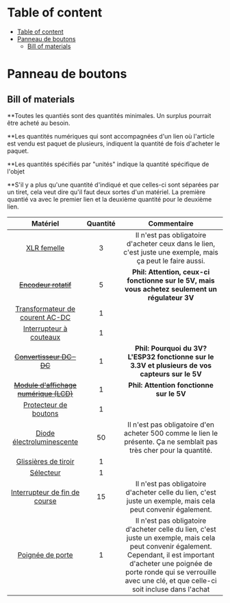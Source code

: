 # Table of content

- [Table of content](#table-of-content)
- [Panneau de boutons](#panneau-de-boutons)
  - [Bill of materials](#bill-of-materials)

# Panneau de boutons

## Bill of materials

\*\*Toutes les quantiés sont des quantités minimales. Un surplus pourrait être acheté au besoin.

\*\*Les quantités numériques qui sont accompagnées d'un lien où l'article est vendu est paquet de plusieurs, indiquent la quantité de fois d'acheter le paquet.

\*\*Les quantités spécifiés par "unités" indique la quantité spécifique de l'objet

\*\*S'il y a plus qu'une quantité d'indiqué et que celles-ci sont séparées par un tiret, cela veut dire qu'il faut deux sortes d'un matériel. La première quantié va avec le premier lien et la deuxième quantité pour le deuxième lien.

|                                                          Matériel                                                          | Quantité |                                                                                                                       Commentaire                                                                                                                       |
| :------------------------------------------------------------------------------------------------------------------------: | :------: | :-----------------------------------------------------------------------------------------------------------------------------------------------------------------------------------------------------------------------------------------------------: |
|                      [XLR femelle](https://www.amazon.ca/XLR-Female-Jack-Pin-Connector/dp/B07S6J8WVD)                      |    3     |                                                                       Il n'est pas obligatoire d'acheter ceux dans le lien, c'est juste une exemple, mais ça peut le faire aussi.                                                                       |
|           [~~Encodeur rotatif~~](https://www.amazon.ca/Taiss-KY-040-Encoder-15%C3%9716-5-Arduino/dp/B07F26CT6B)            |    5     |                                                                             **Phil: Attention, ceux-ci fonctionne sur le 5V, mais vous achetez seulement un régulateur 3V**                                                                             |
|  [Transformateur de courent AC-DC](https://www.amazon.ca/ALITOVE-Transformer-Switching-Converter-Security/dp/B078RZ6C3N)   |    1     |                                                                                                                                                                                                                                                         |
|      [Interrupteur à couteaux](https://www.amazon.ca/Household-Disconnect-Electrical-Control-Switches/dp/B0D3VSK37Z)       |    1     |                                                                                                                                                                                                                                                         |
|       [~~Convertisseur DC-DC~~](https://www.amazon.ca/Step-Down-Waterproof-Miniature-Converter-Supply/dp/B07PNWPLRY)       |    1     |                                                                             **Phil: Pourquoi du 3V? L'ESP32 fonctionne sur le 3.3V et plusieurs de vos capteurs sur le 5V**                                                                             |
| [~~Module d'affichage numérique (LCD)~~](https://www.amazon.ca/Robojax-LCD1602-Character-soldered-Interface/dp/B08L5RQHYP) |    1     |                                                                                                        **Phil: Attention fonctionne sur le 5V**                                                                                                         |
|      [Protecteur de boutons](https://www.amazon.ca/Healeved-Dustproof-Emergency-Transparent-Pushbutton/dp/B0CRC3TBCJ)      |    1     |                                                                                                                                                                                                                                                         |
|     [Diode électroluminescente](https://www.amazon.ca/Millimeter-Emitting-Assortment-Diffused-Indicator/dp/B07N2GVCYZ)     |    50    |                                                                   Il n'est pas obligatoire d'en acheter 500 comme le lien le présente. Ça ne semblait pas très cher pour la quantité.                                                                   |
|       [Glissières de tiroir](https://www.amazon.ca/Pairs-Drawer-Slides-Bearing-3-Section/dp/B0CZLDJLRP/ref=sr_1_5?)        |    1     |                                                                                                                                                                                                                                                         |
|        [Sélecteur](https://www.amazon.ca/XIRIXX-YMD11-25A-Isolator-Disconnect-Selector/dp/B0CZRJMTF6/ref=sr_1_171?)        |    1     |                                                                                                                                                                                                                                                         |
|      [Interrupteur de fin de course](https://www.amazon.ca/DAOKI-Switch-Momentary-Button-Arduino/dp/B07YKFX99S?th=1)       |    15    |                                                                      Il n'est pas obligatoire d'acheter celle du lien, c'est juste un exemple, mais cela peut convenir également.                                                                       |
|         [Poignée de porte](https://www.amazon.ca/Pack-Entry-Knobs-Outdoor-Interior/dp/B0D7GBKWKW/ref=cs_sr_dp_1?)          |    1     | Il n'est pas obligatoire d'acheter celle du lien, c'est juste un exemple, mais cela peut convenir également. Cependant, il est important d'acheter une poignée de porte ronde qui se verrouille avec une clé, et que celle-ci soit incluse dans l'achat |
